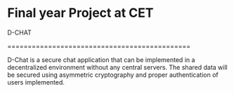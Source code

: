
Final year Project at CET
=============================================

D-CHAT

=============================================

D-Chat is a secure chat application that can be implemented in a decentralized environment without any central servers. The shared data will be secured using asymmetric cryptography and proper authentication of users  implemented.

